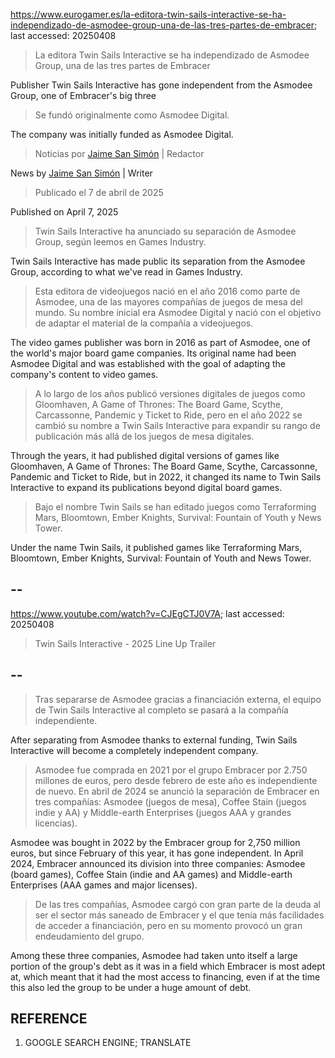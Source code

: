 https://www.eurogamer.es/la-editora-twin-sails-interactive-se-ha-independizado-de-asmodee-group-una-de-las-tres-partes-de-embracer; last accessed: 20250408

> La editora Twin Sails Interactive se ha independizado de Asmodee Group, una de las tres partes de Embracer

Publisher Twin Sails Interactive has gone independent from the Asmodee Group, one of Embracer's big three   

> Se fundó originalmente como Asmodee Digital.

The company was initially funded as Asmodee Digital.

> Noticias por [Jaime San Simón](https://www.eurogamer.es/authors/jaime-san-simon) | Redactor

News by [Jaime San Simón](https://www.eurogamer.es/authors/jaime-san-simon) | Writer

> Publicado el 7 de abril de 2025

Published on April 7, 2025

> Twin Sails Interactive ha anunciado su separación de Asmodee Group, según leemos en Games Industry.

Twin Sails Interactive has made public its separation from the Asmodee Group, according to what we've read in Games Industry.

> Esta editora de videojuegos nació en el año 2016 como parte de Asmodee, una de las mayores compañías de juegos de mesa del mundo. Su nombre inicial era Asmodee Digital y nació con el objetivo de adaptar el material de la compañía a videojuegos.

The video games publisher was born in 2016 as part of Asmodee, one of the world's major board game companies. Its original name had been Asmodee Digital and was established with the goal of adapting the company's content to video games. 

> A lo largo de los años publicó versiones digitales de juegos como Gloomhaven, A Game of Thrones: The Board Game, Scythe, Carcassonne, Pandemic y Ticket to Ride, pero en el año 2022 se cambió su nombre a Twin Sails Interactive para expandir su rango de publicación más allá de los juegos de mesa digitales.

Through the years, it had published digital versions of games like Gloomhaven, A Game of Thrones: The Board Game, Scythe, Carcassonne, Pandemic and Ticket to Ride, but in 2022, it changed its name to Twin Sails Interactive to expand its publications beyond digital board games.

> Bajo el nombre Twin Sails se han editado juegos como Terraforming Mars, Bloomtown, Ember Knights, Survival: Fountain of Youth y News Tower. 

Under the name Twin Sails, it published games like Terraforming Mars, Bloomtown, Ember Knights, Survival: Fountain of Youth and News Tower. 

## --

https://www.youtube.com/watch?v=CJEgCTJ0V7A; last accessed: 20250408

> Twin Sails Interactive - 2025 Line Up Trailer 

## --

> Tras separarse de Asmodee gracias a financiación externa, el equipo de Twin Sails Interactive al completo se pasará a la compañía independiente.

After separating from Asmodee thanks to external funding, Twin Sails Interactive will become a completely independent company. 

> Asmodee fue comprada en 2021 por el grupo Embracer por 2.750 millones de euros, pero desde febrero de este año es independiente de nuevo. En abril de 2024 se anunció la separación de Embracer en tres compañías: Asmodee (juegos de mesa), Coffee Stain (juegos indie y AA) y Middle-earth Enterprises (juegos AAA y grandes licencias).

Asmodee was bought in 2022 by the Embracer group for 2,750 million euros, but since February of this year, it has gone independent. In April 2024, Embracer announced its division into three companies: Asmodee (board games), Coffee Stain (indie and AA games) and Middle-earth Enterprises (AAA games and major licenses).

> De las tres compañías, Asmodee cargó con gran parte de la deuda al ser el sector más saneado de Embracer y el que tenía más facilidades de acceder a financiación, pero en su momento provocó un gran endeudamiento del grupo. 

Among these three companies, Asmodee had taken unto itself a large portion of the group's debt as it was in a field which Embracer is most adept at, which meant that it had the most access to financing, even if at the time this also led the group to be under a huge amount of debt.  

## REFERENCE

1) GOOGLE SEARCH ENGINE; TRANSLATE
